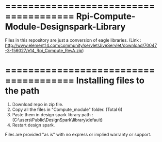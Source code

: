 ======================================
Rpi-Compute-Module-Designspark-Library
======================================

Files in this repository are just a conversion of eagle libraries. (Link : http://www.element14.com/community/servlet/JiveServlet/download/70047-3-156027/e14_Rpi_Compute_RevA.zip)


======================================
Installing files to the path
======================================

1. Download repo in zip file.
2. Copy all the files in "Compute_module" folder. (Total 6)
3. Paste them in design spark library path : (C:\users\Public\DesignSpark\library\default\)
4. Restart design spark.


Files are provided "as is" with no express or implied warranty or support.
